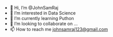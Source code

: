 - 👋 Hi, I’m @JohnSamRaj
- 👀 I’m interested in Data Science
- 🌱 I’m currently learning Puthon
- 💞️ I’m looking to collaborate on ...
- 📫 How to reach me johnsamraj123@gmail.com

<!---
JohnSamRaj/JohnSamRaj is a ✨ special ✨ repository because its `README.md` (this file) appears on your GitHub profile.
You can click the Preview link to take a look at your changes.
--->
